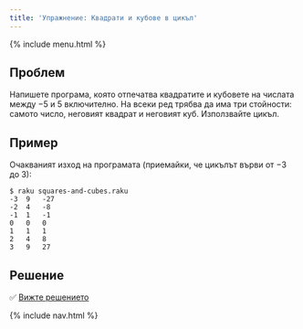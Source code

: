 ```yaml
---
title: 'Упражнение: Квадрати и кубове в цикъл'
---
```


{% include menu.html %}

## Проблем

Напишете програма, която отпечатва квадратите и кубовете на числата между −5 и 5 включително. На всеки ред трябва да има три стойности: самото число, неговият квадрат и неговият куб. Използвайте цикъл.

## Пример

Очакваният изход на програмата (приемайки, че цикълът върви от −3 до 3):

```console
$ raku squares-and-cubes.raku
-3	9	-27
-2	4	-8
-1	1	-1
0	0	0
1	1	1
2	4	8
3	9	27
```

## Решение

✅ [Вижте решението](solution)

{% include nav.html %}